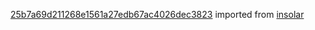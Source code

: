 [25b7a69d211268e1561a27edb67ac4026dec3823](https://github.com/insolar/insolar/commit/25b7a69d211268e1561a27edb67ac4026dec3823) imported from [insolar](https://github.com/insolar/insolar)
